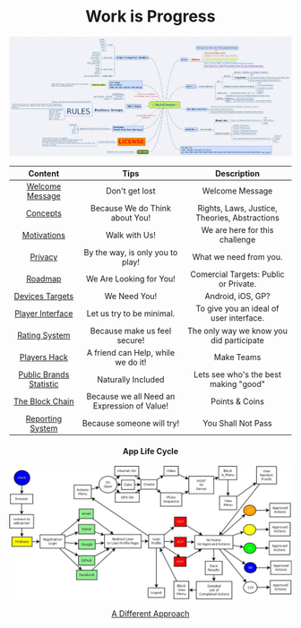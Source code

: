 <div style="text-align:center">

# Work is Progress

![](./images/FullMap.jpg?raw=true)

| Content | Tips | Description |  
| --- | --- | --- | 
| [Welcome Message](./Welcome/README.md) | Don't get lost | Welcome Message | 
| [Concepts](./Concerns/HR.md) | Because We do Think about You! | Rights, Laws, Justice, Theories, Abstractions | 
| [Motivations](./Path/README.md) | Walk with Us! | We are here for this challenge |
| [Privacy](./Privacy/README.md) | By the way, is only you to play! | What we need from you. | 
| [Roadmap](./About/README.md) | We Are Looking for You! | Comercial Targets: Public or Private. |
| [Devices Targets](./Devices/README.md) | We Need You! | Android, iOS, GP? | 
| [Player Interface](./UserInterface/README.md) | Let us try to be minimal. | To give you an ideal of user interface. | 
| [Rating System](./Rating/README.md) | Because make us feel secure! | The only way we know you did participate |
| [Players Hack](./README.md) | A friend can Help, while we do it! | Make Teams | 
| [Public Brands Statistic](./README.md) | Naturally Included | Lets see who's the best making "good" |
| [The Block Chain](./OdicPoints/README.md) | Because we all Need an Expression of Value! | Points & Coins |
| [Reporting System](./BlackBox/README.md) | Because someone will try! | You Shall Not Pass |

#### App Life Cycle

![](./images/AppLifeCycle.jpg)

[A Different Approach](./WIKI.md)
</div>
